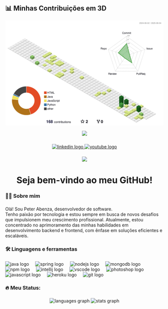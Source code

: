
## 📊 Minhas Contribuições em 3D

![Contribuição 3D](./profile-3d-contrib/profile-green-animate.svg)


<div align="center">
   <img height="150" src="https://media.giphy.com/media/HMOQLh1qhLV04/giphy.gif"  />
 </div>
 
 ###
 
 <div align="center">
   <a href="https://www.linkedin.com/in/peterabenza/" target="_blank">
     <img src="https://img.shields.io/static/v1?message=LinkedIn&logo=linkedin&label=&color=0077B5&logoColor=white&labelColor=&style=for-the-badge" height="25" alt="linkedin logo"  />
   </a>
   <a href="https://peterabenza-ca387add0e0a.herokuapp.com/" target="_blank">
     <img src="https://img.shields.io/static/v1?message=Youtube&logo=youtube&label=&color=FF0000&logoColor=white&labelColor=&style=for-the-badge" height="25" alt="youtube logo"  />
   </a>
 </div>
 
 ###
 
 <div align="center">
   <img src="https://visitor-badge.laobi.icu/badge?page_id=PeterAbenza.PeterAbenza&"  />
 </div>
 
 ###
 
 <h1 align="center">Seja bem-vindo ao meu GitHub!</h1>
 
 ###
 
 <h3 align="left">👩‍💻  Sobre mim</h3>
 
 ###
 
 <p align="left">Olá! Sou Peter Abenza, desenvolvedor de software.<br>Tenho paixão por tecnologia e estou sempre em busca de novos desafios que impulsionem meu crescimento profissional. Atualmente, estou concentrado no aprimoramento das minhas habilidades em desenvolvimento backend e frontend, com ênfase em soluções eficientes e escaláveis.</p>
 
 ###
 
 <h3 align="left">🛠 Linguagens e ferramentas</h3>
 
 ###
 
 <div align="left">
   <img src="https://cdn.jsdelivr.net/gh/devicons/devicon/icons/java/java-original.svg" height="40" alt="java logo"  />
   <img width="12" />
   <img src="https://cdn.jsdelivr.net/gh/devicons/devicon/icons/spring/spring-original.svg" height="40" alt="spring logo"  />
   <img width="12" />
   <img src="https://cdn.jsdelivr.net/gh/devicons/devicon/icons/nodejs/nodejs-original.svg" height="40" alt="nodejs logo"  />
   <img width="12" />
   <img src="https://cdn.jsdelivr.net/gh/devicons/devicon/icons/mongodb/mongodb-original.svg" height="40" alt="mongodb logo"  />
   <img width="12" />
   <img src="https://cdn.jsdelivr.net/gh/devicons/devicon/icons/npm/npm-original-wordmark.svg" height="40" alt="npm logo"  />
   <img width="12" />
   <img src="https://cdn.jsdelivr.net/gh/devicons/devicon/icons/intellij/intellij-original.svg" height="40" alt="intellij logo"  />
   <img width="12" />
   <img src="https://cdn.jsdelivr.net/gh/devicons/devicon/icons/vscode/vscode-original.svg" height="40" alt="vscode logo"  />
   <img width="12" />
   <img src="https://cdn.jsdelivr.net/gh/devicons/devicon/icons/photoshop/photoshop-plain.svg" height="40" alt="photoshop logo"  />
   <img width="12" />
   <img src="https://cdn.jsdelivr.net/gh/devicons/devicon/icons/javascript/javascript-original.svg" height="40" alt="javascript logo"  />
   <img width="12" />
   <img src="https://cdn.jsdelivr.net/gh/devicons/devicon/icons/heroku/heroku-original.svg" height="40" alt="heroku logo"  />
   <img width="12" />
   <img src="https://cdn.jsdelivr.net/gh/devicons/devicon/icons/git/git-original.svg" height="40" alt="git logo"  />
 </div>
 
 ###
 
 <h3 align="left">🔥   Meu Status:</h3>
 
 ###
 
 <div align="center">
   <img src="https://github-readme-stats.vercel.app/api/top-langs?username=PeterAbenza&locale=pt-br&hide_title=true&layout=compact&card_width=320&langs_count=5&theme=dracula&hide_border=false&order=2" height="150" alt="languages graph"  />
   <img src="https://github-readme-stats.vercel.app/api?username=PeterAbenza&hide_title=false&hide_rank=false&show_icons=true&include_all_commits=true&count_private=true&disable_animations=false&theme=dracula&locale=en&hide_border=false&order=1" height="250" alt="stats graph"  />
 </div>
